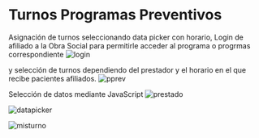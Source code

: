 # Turnos Programas Preventivos

Asignación de turnos seleccionando data picker con horario,
Login de afiliado a la Obra Social para permitirle acceder al programa o progrmas correspondiente
![login](https://www.osseg.org.ar/ppreventivos/img/login.jpg)

y selección de turnos dependiendo del prestador y el horario en el que recibe pacientes afiliados.
![pprev](https://www.osseg.org.ar/ppreventivos/img/seleccion.jpg)

Selección de datos mediante JavaScript
![prestado](https://www.osseg.org.ar/ppreventivos/img/seleccionprest.jpg)

![datapicker](https://www.osseg.org.ar/ppreventivos/img/seleccionturno.jpg)

![misturno](https://www.osseg.org.ar/ppreventivos/img/misturnos.jpg)



